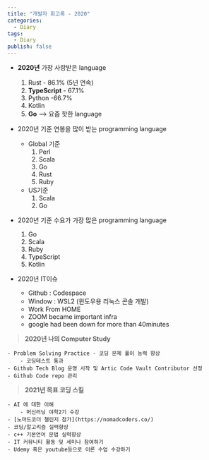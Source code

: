 ```yaml
---
title: "개발자 회고록 - 2020"
categories:
  - Diary
tags:
  - Diary
publish: false
---
```


- **2020년** 가장 사랑받은 language
    1. Rust - 86.1% (5년 연속)
    2. **TypeScript** - 67.1%
    3. Python -66.7%
    4. Kotlin
    5. **Go**  --> 요즘 핫한 language

- 2020년 기준 연봉을 많이 받는 programming language
    - Global 기준
        1. Perl
        2. Scala
        3. Go
        4. Rust
        5. Ruby
    - US기준
        1. Scala
        2. Go

-  2020년 기준 수요가 가장 많은 programming language
    1. Go
    2. Scala
    3. Ruby
    4. TypeScript
    5. Kotlin

- 2020년 IT이슈  
    - Github : Codespace
    - Window : WSL2 (윈도우용 리눅스 콘솔 개발)
    - Work From HOME
    - ZOOM became important infra
    - google had been down for more than 40minutes
    
> **2020년 나의 Computer Study**  


    - Problem Solving Practice - 코딩 문제 풀이 능력 향상
        - 코딩테스트 통과
    - Github Tech Blog 운영 시작 및 Artic Code Vault Contributor 선정
    - Github Code repo 관리

> **2021년 목표 코딩 스킬**   


    - AI 에 대한 이해 
        - 머신러닝 야학2기 수강
    - [노마드코더 챌린지 참가](https://nomadcoders.co/)  
    - 코딩/알고리즘 실력향상
    - c++ 기본언어 문법 실력향상
    - IT 커뮤니티 활동 및 세미나 참여하기  
    - Udemy 혹은 youtube등으로 이론 수업 수강하기